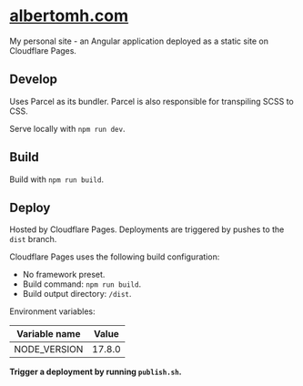 # <a href="https://www.albertomh.com" target="_blank">albertomh.com</a>

My personal site - an Angular application deployed as a static site on Cloudflare Pages.


## Develop
Uses Parcel as its bundler. Parcel is also responsible for transpiling SCSS to CSS.

Serve locally with `npm run dev`.


## Build
Build with `npm run build`.


## Deploy
Hosted by Cloudflare Pages. Deployments are triggered by pushes to the `dist` branch.  

Cloudflare Pages uses the following build configuration:  
- No framework preset.  
- Build command: `npm run build`.  
- Build output directory: `/dist`.  

Environment variables:  

| Variable name | Value       |
| ------------- | ----------- |
| NODE_VERSION  | 17.8.0      |

**Trigger a deployment by running `publish.sh`.**  
